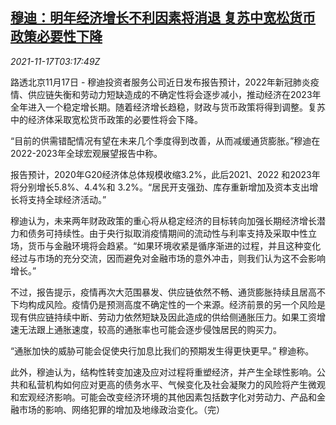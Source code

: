 <!--1637119863000-->
[穆迪：明年经济增长不利因素将消退 复苏中宽松货币政策必要性下降](https://cn.reuters.com/article/moodys-global-economy-outlook-1117-idCNKBS2I208L)
------

<div><i>2021-11-17T03:17:49Z</i></div><p>路透北京11月17日 - 穆迪投资者服务公司近日发布报告预计，2022年新冠肺炎疫情、供应链失衡和劳动力短缺造成的不确定性将会逐步减小，推动经济在2023年全年进入一个稳定增长期。随着经济增长趋稳，财政与货币政策将得到调整。复苏中的经济体采取宽松货币政策的必要性将会下降。</p><p>“目前的供需错配情况有望在未来几个季度得到改善，从而减缓通货膨胀。”穆迪在2022-2023年全球宏观展望报告中称。</p><p>报告预计，2020年G20经济体总体规模收缩3.2%，此后2021、2022 和2023年将分别增长5.8%、4.4%和 3.2%。“居民开支强劲、库存重新增加及资本支出增长将支持全球经济活动。”</p><p>穆迪认为，未来两年财政政策的重心将从稳定经济的目标转向加强长期经济增长潜力和债务可持续性。由于央行拟取消疫情期间的流动性与利率支持及采取中性立场，货币与金融环境将会趋紧。“如果环境收紧是循序渐进的过程，并且这种变化经过与市场的充分交流，因而避免对金融市场的意外冲击，则我们认为这不会影响增长。”</p><p>不过，报告提示，疫情再次大范围暴发、供应链依然不畅、通货膨胀持续且居高不下均构成风险。疫情仍是预测高度不确定性的一个来源。经济前景的另一个风险是现有供应链持续中断、劳动力依然短缺及因此造成的供给侧通胀压力。如果工资增速无法跟上通胀速度，较高的通胀率也可能会逐步侵蚀居民的购买力。</p><p>“通胀加快的威胁可能会促使央行加息比我们的预期发生得更快更早。” 穆迪称。</p><p>此外，穆迪认为，结构性转变加速及应对过程将重塑经济，并产生全球性影响。公共和私营机构如何应对更高的债务水平、气候变化及社会凝聚力的风险将产生微观和宏观经济影响。可能会改变经济环境的其他因素包括数字化对劳动力、产品和金融市场的影响、网络犯罪的增加及地缘政治变化。（完）</p>
